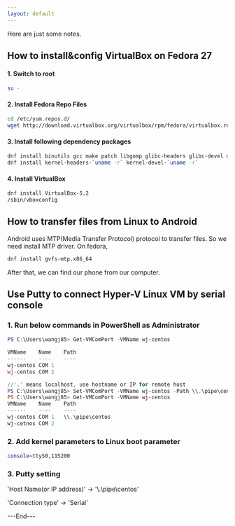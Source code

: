 ```yaml
---
layout: default
---
```


Here are just some notes.

## How to install&config VirtualBox on Fedora 27

#### 1. Switch to root

```bash
su -
```

#### 2. Install Fedora Repo Files

```bash
cd /etc/yum.repos.d/
wget http://download.virtualbox.org/virtualbox/rpm/fedora/virtualbox.repo
```

#### 3. Install following dependency packages

```bash
dnf install binutils gcc make patch libgomp glibc-headers glibc-devel dkms
dnf install kernel-headers-`uname -r` kernel-devel-`uname -r`
```

#### 4. Install VirtualBox

```bash
dnf install VirtualBox-5.2
/sbin/vboxconfig
```

## How to transfer files from Linux to Android

Android uses MTP(Media Transfer Protocol) protocol to transfer files.
So we need install MTP driver.  On fedora,
```bash
dnf install gvfs-mtp.x86_64
```
After that, we can find our phone from our computer.


## Use Putty to connect Hyper-V Linux VM by serial console

### 1. Run below commands in PowerShell as Administrator

```PowerShell
PS C:\Users\wangj85> Get-VMComPort -VMName wj-centos

VMName    Name    Path
------    ----    ----
wj-centos COM 1
wj-centos COM 2

//'.' means localhost, use hostname or IP for remote host
PS C:\Users\wangj85> Set-VMComPort -VMName wj-centos -Path \\.\pipe\centos -Number 1
PS C:\Users\wangj85> Get-VMComPort -VMName wj-centos
VMName    Name    Path
------    ----    ----
wj-centos COM 1   \\.\pipe\centos
wj-cetnos COM 2
```

### 2. Add kernel parameters to Linux boot parameter

```bash
console=ttyS0,115200
```

### 3. Putty setting

'Host Name(or IP address)' -> '\\.\pipe\centos'

'Connection type'          -> 'Serial'

---End---

